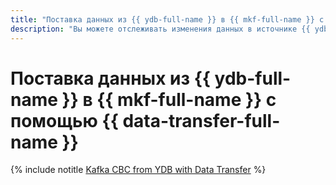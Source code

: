 ```yaml
---
title: "Поставка данных из {{ ydb-full-name }} в {{ mkf-full-name }} с помощью {{ data-transfer-full-name }}"
description: "Вы можете отслеживать изменения данных в источнике {{ ydb-name }} и отправлять их в кластер-приемник {{ mkf-name }} с помощью технологии Change Data Capture (CDC). Эти данные будут автоматически добавлены в топики {{ mkf-short-name }} с именами таблиц {{ ydb-name }}."
---
```


# Поставка данных из {{ ydb-full-name }} в {{ mkf-full-name }} с помощью {{ data-transfer-full-name }}

{% include notitle [Kafka СВС from YDB with Data Transfer](../../_tutorials/dataplatform/data-transfer-ydb-mkf.md) %}
